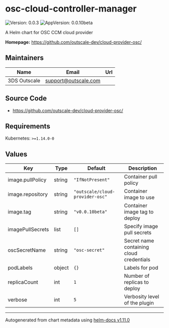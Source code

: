 # osc-cloud-controller-manager

![Version: 0.0.3](https://img.shields.io/badge/Version-0.0.3-informational?style=flat-square) ![AppVersion: 0.0.10beta](https://img.shields.io/badge/AppVersion-0.0.10beta-informational?style=flat-square)

A Helm chart for OSC CCM cloud provider

**Homepage:** <https://github.com/outscale-dev/cloud-provider-osc/>

## Maintainers

| Name | Email | Url |
| ---- | ------ | --- |
| 3DS Outscale | <support@outscale.com> |  |

## Source Code

* <https://github.com/outscale-dev/cloud-provider-osc/>

## Requirements

Kubernetes: `>=1.14.0-0`

## Values

| Key | Type | Default | Description |
|-----|------|---------|-------------|
| image.pullPolicy | string | `"IfNotPresent"` | Container pull policy |
| image.repository | string | `"outscale/cloud-provider-osc"` | Container image to use |
| image.tag | string | `"v0.0.10beta"` | Container image tag to deploy |
| imagePullSecrets | list | `[]` | Specify image pull secrets |
| oscSecretName | string | `"osc-secret"` | Secret name containing cloud credentials |
| podLabels | object | `{}` | Labels for pod |
| replicaCount | int | `1` | Number of replicas to deploy |
| verbose | int | `5` | Verbosity level of the plugin |

----------------------------------------------
Autogenerated from chart metadata using [helm-docs v1.11.0](https://github.com/norwoodj/helm-docs/releases/v1.11.0)
